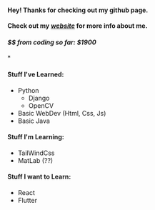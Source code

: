 <h4>Hey! Thanks for checking out my github page.</h4>

__Check out my ***[website](https://noahbuchanan.me/)*** for more info about me.__

*<h4> $$ from coding so far: $1900* </h4>*

<h4>Stuff I've Learned:</h4>

- Python
  - Django
  - OpenCV
- Basic WebDev (Html, Css, Js)
- Basic Java 
<h4>Stuff I'm Learning:</h4>

- TailWindCss
- MatLab (??)
<h4>Stuff I want to Learn:</h4>

- React
- Flutter
